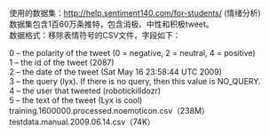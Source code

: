 使用的数据集：http://help.sentiment140.com/for-students/ (情绪分析)<br>
数据集包含1百60万条推特，包含消极、中性和积极tweet。<br>
数据格式：移除表情符号的CSV文件，字段如下：<br>


0 – the polarity of the tweet (0 = negative, 2 = neutral, 4 = positive)<br>
1 – the id of the tweet (2087)<br>
2 – the date of the tweet (Sat May 16 23:58:44 UTC 2009)<br>
3 – the query (lyx). If there is no query, then this value is NO_QUERY.<br>
4 – the user that tweeted (robotickilldozr)<br>
5 – the text of the tweet (Lyx is cool)<br>
training.1600000.processed.noemoticon.csv（238M）<br>
testdata.manual.2009.06.14.csv（74K）<br>